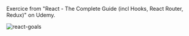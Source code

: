 Exercice from "React - The Complete Guide (incl Hooks, React Router, Redux)" on Udemy.


![react-goals](https://user-images.githubusercontent.com/86634734/136645492-6b743096-3e1a-4dcb-b70c-4ebebb397a3b.png)
